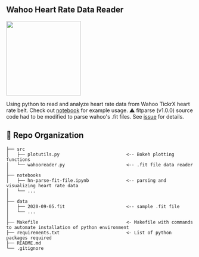 ## Wahoo Heart Rate Data Reader 
<img width=200 src="https://github.com/hnagib/Wahoo-Fit-Reader/blob/master/img/wahoo-tickrx.png">

Using python to read and analyze heart rate data from Wahoo TickrX heart rate belt. Check out [notebook](https://nbviewer.jupyter.org/github/hnagib/Wahoo-Tickrs-Logs/blob/master/notebooks/hn-parse-fit-file.ipynb) for example usage. :warning: fitparse (v1.0.0) source code had to be modified to parse wahoo's .fit files. See [issue](https://github.com/dtcooper/python-fitparse/issues/113) for details.

:open_file_folder: Repo Organization
--------------------------------

    ├── src                
    │   ├── plotutils.py                         <-- Bokeh plotting functions    
    │   └── wahooreader.py                       <-- .fit file data reader
    │
    ├── notebooks          
    │   ├── hn-parse-fit-file.ipynb              <-- parsing and visualizing heart rate data         
    │   └── ...            
    │
    ├── data               
    │   ├── 2020-09-05.fit                       <-- sample .fit file      
    │   └── ... 
    │
    ├── Makefile                                 <- Makefile with commands to automate installation of python environment
    ├── requirements.txt                         <- List of python packages required     
    ├── README.md
    └── .gitignore         
